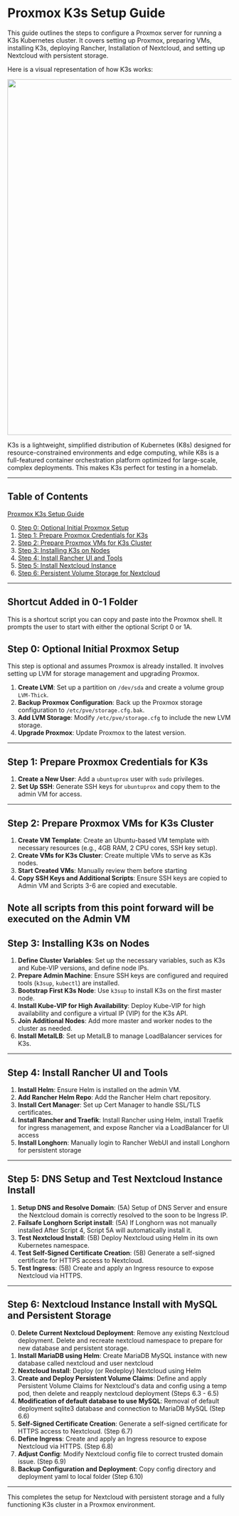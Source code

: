 # Proxmox K3s Setup Guide

This guide outlines the steps to configure a Proxmox server for running a K3s Kubernetes cluster. It covers setting up Proxmox, preparing VMs, installing K3s, deploying Rancher, Installation of Nextcloud, and setting up Nextcloud with persistent storage.

Here is a visual representation of how K3s works:

<img src="https://k3s.io/img/how-it-works-k3s-revised.svg" width="800" />

K3s is a lightweight, simplified distribution of Kubernetes (K8s) designed for resource-constrained environments and edge computing, while K8s is a full-featured container orchestration platform optimized for large-scale, complex deployments. 
This makes K3s perfect for testing in a homelab.

---

## Table of Contents
[Proxmox K3s Setup Guide](#proxmox-k3s-setup-guide)

0. [Step 0: Optional Initial Proxmox Setup](#step-0-optional-initial-proxmox-setup)
1. [Step 1: Prepare Proxmox Credentials for K3s](#step-1-prepare-proxmox-credentials-for-k3s)
2. [Step 2: Prepare Proxmox VMs for K3s Cluster](#step-2-prepare-proxmox-vms-for-k3s-cluster)
3. [Step 3: Installing K3s on Nodes](#step-3-installing-k3s-on-nodes)
4. [Step 4: Install Rancher UI and Tools](#step-4-install-rancher-ui-and-tools)
5. [Step 5: Install Nextcloud Instance](#step-5-install-nextcloud-instance)
6. [Step 6: Persistent Volume Storage for Nextcloud](#step-6-persistent-volume-storage-for-nextcloud)

---
## Shortcut Added in 0-1 Folder
This is a shortcut script you can copy and paste into the Proxmox shell.
It prompts the user to start with either the optional Script 0 or 1A.

## Step 0: Optional Initial Proxmox Setup

This step is optional and assumes Proxmox is already installed. It involves setting up LVM for storage management and upgrading Proxmox.

1. **Create LVM**: Set up a partition on `/dev/sda` and create a volume group `LVM-Thick`.
2. **Backup Proxmox Configuration**: Back up the Proxmox storage configuration to `/etc/pve/storage.cfg.bak`.
3. **Add LVM Storage**: Modify `/etc/pve/storage.cfg` to include the new LVM storage.
4. **Upgrade Proxmox**: Update Proxmox to the latest version.

---

## Step 1: Prepare Proxmox Credentials for K3s

1. **Create a New User**: Add a `ubuntuprox` user with `sudo` privileges.
2. **Set Up SSH**: Generate SSH keys for `ubuntuprox` and copy them to the admin VM for access.

---

## Step 2: Prepare Proxmox VMs for K3s Cluster

1. **Create VM Template**: Create an Ubuntu-based VM template with necessary resources (e.g., 4GB RAM, 2 CPU cores, SSH key setup).
2. **Create VMs for K3s Cluster**: Create multiple VMs to serve as K3s nodes.
3. **Start Created VMs**: Manually review them before starting
4. **Copy SSH Keys and Additional Scripts**: Ensure SSH keys are copied to Admin VM and Scripts 3-6 are copied and executable.

Note all scripts from this point forward will be executed on the Admin VM
---

## Step 3: Installing K3s on Nodes

1. **Define Cluster Variables**: Set up the necessary variables, such as K3s and Kube-VIP versions, and define node IPs.
2. **Prepare Admin Machine**: Ensure SSH keys are configured and required tools (`k3sup`, `kubectl`) are installed.
3. **Bootstrap First K3s Node**: Use `k3sup` to install K3s on the first master node.
4. **Install Kube-VIP for High Availability**: Deploy Kube-VIP for high availability and configure a virtual IP (VIP) for the K3s API.
5. **Join Additional Nodes**: Add more master and worker nodes to the cluster as needed.
6. **Install MetalLB**: Set up MetalLB to manage LoadBalancer services for K3s.

---

## Step 4: Install Rancher UI and Tools

1. **Install Helm**: Ensure Helm is installed on the admin VM.
2. **Add Rancher Helm Repo**: Add the Rancher Helm chart repository.
3. **Install Cert Manager**: Set up Cert Manager to handle SSL/TLS certificates.
4. **Install Rancher and Traefik**: Install Rancher using Helm, install Traefik for ingress management, and expose Rancher via a LoadBalancer for UI access
5. **Install Longhorn**: Manually login to Rancher WebUI and install Longhorn for persistent storage

---

## Step 5: DNS Setup and Test Nextcloud Instance Install

1. **Setup DNS and Resolve Domain**: (5A) Setup of DNS Server and ensure the Nextcloud domain is correctly resolved to the soon to be Ingress IP.
2. **Failsafe Longhorn Script install**: (5A) If Longhorn was not manually installed After Script 4, Script 5A will automatically install it.
3. **Test Nextcloud Install**: (5B) Deploy Nextcloud using Helm in its own Kubernetes namespace.
4. **Test Self-Signed Certificate Creation**: (5B) Generate a self-signed certificate for HTTPS access to Nextcloud.
5. **Test Ingress**: (5B) Create and apply an Ingress resource to expose Nextcloud via HTTPS.

---

## Step 6: Nextcloud Instance Install with MySQL and Persistent Storage

0. **Delete Current Nextcloud Deployment**: Remove any existing Nextcloud deployment. Delete and recreate nextcloud namespace to prepare for new database and persistent storage.
1. **Install MariaDB using Helm**: Create MariaDB MySQL instance with new database called nextcloud and user nextcloud
2. **Nextcloud Install**: Deploy (or Redeploy) Nextcloud using Helm
3. **Create and Deploy Persistent Volume Claims**: Define and apply Persistent Volume Claims for Nextcloud's data and config using a temp pod, then delete and reapply nextcloud deployment (Steps 6.3 - 6.5)
4.  **Modification of default database to use MySQL**: Removal of default deployment sqlite3 database and connection to MariaDB MySQL (Step 6.6)
5. **Self-Signed Certificate Creation**: Generate a self-signed certificate for HTTPS access to Nextcloud. (Step 6.7)
6. **Define Ingress**: Create and apply an Ingress resource to expose Nextcloud via HTTPS. (Step 6.8)
7. **Adjust Config**: Modify Nextcloud config file to correct trusted domain issue. (Step 6.9)
8. **Backup Configuration and Deployment**: Copy config directory and deployment yaml to local folder (Step 6.10)
---

This completes the setup for Nextcloud with persistent storage and a fully functioning K3s cluster in a Proxmox environment.